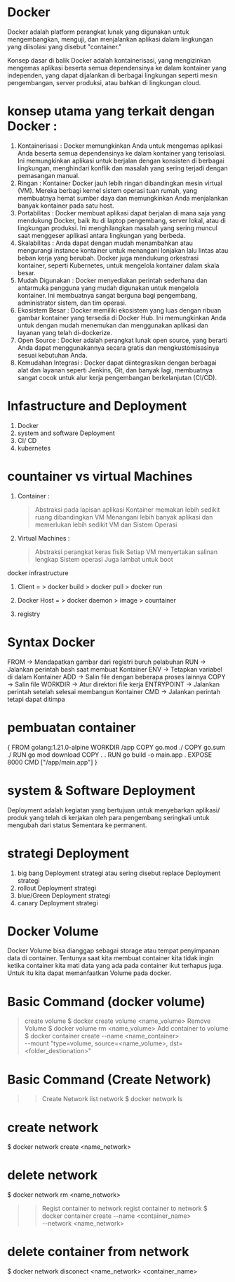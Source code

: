 # Docker 
Docker adalah platform perangkat lunak yang digunakan untuk mengembangkan, menguji, dan menjalankan aplikasi dalam lingkungan yang diisolasi yang disebut "container." 

Konsep dasar di balik Docker adalah kontainerisasi, yang mengizinkan mengemas aplikasi beserta semua dependensinya ke dalam kontainer yang independen, yang dapat dijalankan di berbagai lingkungan seperti mesin pengembangan, server produksi, atau bahkan di lingkungan cloud.

# konsep utama yang terkait dengan Docker   :

1. Kontainerisasi   : Docker memungkinkan Anda untuk mengemas aplikasi Anda beserta semua dependensinya ke dalam kontainer yang terisolasi. Ini memungkinkan aplikasi untuk berjalan dengan konsisten di berbagai lingkungan, menghindari konflik dan masalah yang sering terjadi dengan pemasangan manual.
2. Ringan   : Kontainer Docker jauh lebih ringan dibandingkan mesin virtual (VM). Mereka berbagi kernel sistem operasi tuan rumah, yang membuatnya hemat sumber daya dan memungkinkan Anda menjalankan banyak kontainer pada satu host.
3. Portabilitas : Docker membuat aplikasi dapat berjalan di mana saja yang mendukung Docker, baik itu di laptop pengembang, server lokal, atau di lingkungan produksi. Ini menghilangkan masalah yang sering muncul saat menggeser aplikasi antara lingkungan yang berbeda.
4. Skalabilitas : Anda dapat dengan mudah menambahkan atau mengurangi instance kontainer untuk menangani lonjakan lalu lintas atau beban kerja yang berubah. Docker juga mendukung orkestrasi kontainer, seperti Kubernetes, untuk mengelola kontainer dalam skala besar.
5. Mudah Digunakan  : Docker menyediakan perintah sederhana dan antarmuka pengguna yang mudah digunakan untuk mengelola kontainer. Ini membuatnya sangat berguna bagi pengembang, administrator sistem, dan tim operasi.
6. Ekosistem Besar  : Docker memiliki ekosistem yang luas dengan ribuan gambar kontainer yang tersedia di Docker Hub. Ini memungkinkan Anda untuk dengan mudah menemukan dan menggunakan aplikasi dan layanan yang telah di-dockerize.
7. Open Source  : Docker adalah perangkat lunak open source, yang berarti Anda dapat menggunakannya secara gratis dan mengkustomisasinya sesuai kebutuhan Anda.
8. Kemudahan Integrasi  : Docker dapat diintegrasikan dengan berbagai alat dan layanan seperti Jenkins, Git, dan banyak lagi, membuatnya sangat cocok untuk alur kerja pengembangan berkelanjutan (CI/CD).

# Infastructure and Deployment 
1. Docker 
2. system and software Deployment 
3. Cl/ CD 
4. kubernetes 

# countainer vs virtual Machines 
1. Container :
    > Abstraksi pada lapisan aplikasi
    > Kontainer memakan lebih sedikit ruang dibandingkan VM
    > Menangani lebih banyak aplikasi dan memerlukan lebih sedikit VM dan Sistem Operasi
2. Virtual Machines :
    > Abstraksi perangkat keras fisik
    > Setiap VM menyertakan salinan lengkap Sistem operasi
    > Juga lambat untuk boot

docker infrastructure 
1. Client  = > docker build 
             > docker pull
             > docker run 

2. Docker Host = > docker daemon > image > countainer 
3. registry  

# Syntax Docker
FROM -> Mendapatkan gambar dari registri buruh pelabuhan
RUN -> Jalankan perintah bash saat membuat Kontainer
ENV -> Tetapkan variabel di dalam Kontainer
ADD -> Salin file dengan beberapa proses lainnya
COPY -> Salin file
WORKDIR -> Atur direktori file kerja
ENTRYPOINT -> Jalankan perintah setelah selesai membangun Kontainer
CMD -> Jalankan perintah tetapi dapat ditimpa


# pembuatan container 
{   FROM golang:1.21.0-alpine
    WORKDIR /app
    COPY go.mod ./
    COPY go.sum ./
    RUN go mod download
    COPY . .
    RUN go build -o main.app .
    EXPOSE 8000
    CMD ["/app/main.app"] } 


# system  & Software Deployment 
 Deployment  adalah kegiatan yang bertujuan untuk menyebarkan aplikasi/ produk yang telah di kerjakan oleh para pengembang seringkali untuk mengubah dari status Sementara ke permanent.

 # strategi Deployment  
1. big bang Deployment strategi atau sering disebut replace Deployment strategi 
2. rollout Deployment strategi 
3. blue/Green Deployment strategi 
4. canary Deployment strategi   


# Docker Volume
Docker Volume bisa dianggap sebagai storage atau tempat penyimpanan data di container. Tentunya saat kita membuat container kita tidak ingin ketika container kita mati data yang ada pada container ikut terhapus juga. Untuk itu kita dapat memanfaatkan Volume pada docker. 

#  Basic Command (docker  volume) 
 > create volume 
    $ docker create volume <name_volume> 
 > Remove Volume
    $ docker volume rm <name_volume> 
 > Add container to volume 
    $ docker container create --name <name_container> \
    --mount "type=volume, source=<name_volume>, dst=<folder_destionation>"

 # Basic Command (Create Network) 

>> Create Network
> list network
$ docker network ls
# create network
$ docker network create <name_network>
# delete network
$ docker network rm <name_network>


>> Regist container to network
> regist container to network
$ docker container create --name <container_name> \
--network <name_network>
# delete container from network
$ docker network disconect <name_network> <container_name>




 